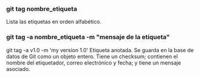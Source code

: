 ### git tag nombre_etiqueta
Lista las etiquetas en orden alfabético.


### git tag -a nombre_etiqueta -m "mensaje de la etiqueta"
git tag -a v1.0 -m 'my version 1.0'
Etiqueta anotada. Se guarda en la base de datos de Git como un objeto entero. Tiene un checksum; contienen el nombre del etiquetador, correo electrónico y fecha; y tiene un mensaje asociado.
